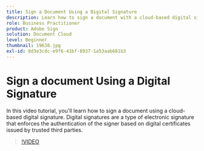 ```yaml
---
title: Sign a Document Using a Digital Signature
description: Learn how to sign a document with a cloud-based digital signature
role: Business Practitioner
product: Adobe Sign
solution: Document Cloud
level: Beginner
thumbnail: 19638.jpg
exl-id: 8d3e3cdc-e9f6-41bf-8937-1a53aab681b3
---
```

# Sign a document Using a Digital Signature

In this video tutorial, you'll learn how to sign a document using a cloud-based digital signature. Digital signatures are a type of electronic signature that enforces the authentication of the signer based on digital certificates issued by trusted third parties.

>[!VIDEO](https://video.tv.adobe.com/v/19638?hidetitle=true)
